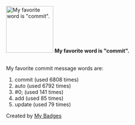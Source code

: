 <img src="https://my-badges.github.io/my-badges/favorite-word.png" alt="My favorite word is &quot;commit&quot;." title="My favorite word is &quot;commit&quot;." width="128">
<strong>My favorite word is &quot;commit&quot;.</strong>
<br><br>

My favorite commit message words are:

1. commit (used 6808 times)
2. auto (used 6792 times)
3. #0; (used 141 times)
4. add (used 85 times)
5. update (used 79 times)


Created by <a href="https://github.com/my-badges/my-badges">My Badges</a>